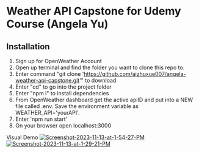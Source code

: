 # Weather API Capstone for Udemy Course (Angela Yu)

## Installation
1. Sign up for OpenWeather Account
2. Open up terminal and find the folder you want to clone this repo to.
3. Enter command "git clone 'https://github.com/aizhuxue007/angela-weather-api-capstone.git'" to download
4. Enter "cd" to go into the project folder
5. Enter "npm i" to install dependencies
6. From OpenWeather dashboard get the active apiID and put into a NEW file called .env. Save the environment variable as WEATHER_API='yourAPI'. 
7. Enter 'npm run start'
8. On your browser open localhost:3000

Visual Demo
<a href="https://ibb.co/Czdswp7"><img src="https://i.ibb.co/Czdswp7/Screenshot-2023-11-13-at-1-54-27-PM.png" alt="Screenshot-2023-11-13-at-1-54-27-PM" border="0"></a>
<a href="https://ibb.co/NCV2wB8"><img src="https://i.ibb.co/H4FTm8W/Screenshot-2023-11-13-at-1-29-21-PM.png" alt="Screenshot-2023-11-13-at-1-29-21-PM" border="0" /></a>
